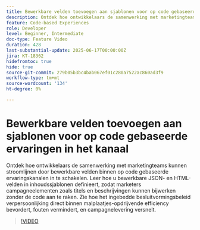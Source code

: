 ```yaml
---
title: Bewerkbare velden toevoegen aan sjablonen voor op code gebaseerde ervaringen in het kanaal
description: Ontdek hoe ontwikkelaars de samenwerking met marketingteams kunnen stroomlijnen door bewerkbare velden binnen op code gebaseerde ervaringskanalen in te schakelen. Leer hoe u bewerkbare JSON- en HTML-velden in inhoudssjablonen definieert, zodat marketers campagneelementen zoals titels en beschrijvingen kunnen bijwerken zonder de code aan te raken. Zie hoe het ingebedde besluitvormingsbeleid verpersoonlijking direct binnen malplaatjes-opdrijvende efficiency bevordert, fouten vermindert, en campagnelevering versnelt.
feature: Code-based Experiences
role: Developer
level: Beginner, Intermediate
doc-type: Feature Video
duration: 428
last-substantial-update: 2025-06-17T00:00:00Z
jira: KT-18362
hidefromtoc: true
hide: true
source-git-commit: 279b05b3bc4bab067ef01c280a7522ac860ad3f9
workflow-type: tm+mt
source-wordcount: '134'
ht-degree: 0%

---
```



# Bewerkbare velden toevoegen aan sjablonen voor op code gebaseerde ervaringen in het kanaal

Ontdek hoe ontwikkelaars de samenwerking met marketingteams kunnen stroomlijnen door bewerkbare velden binnen op code gebaseerde ervaringskanalen in te schakelen. Leer hoe u bewerkbare JSON- en HTML-velden in inhoudssjablonen definieert, zodat marketers campagneelementen zoals titels en beschrijvingen kunnen bijwerken zonder de code aan te raken. Zie hoe het ingebedde besluitvormingsbeleid verpersoonlijking direct binnen malplaatjes-opdrijvende efficiency bevordert, fouten vermindert, en campagnelevering versnelt.

>[!VIDEO](https://video.tv.adobe.com/v/3463990/?learn=on&enablevpops)

